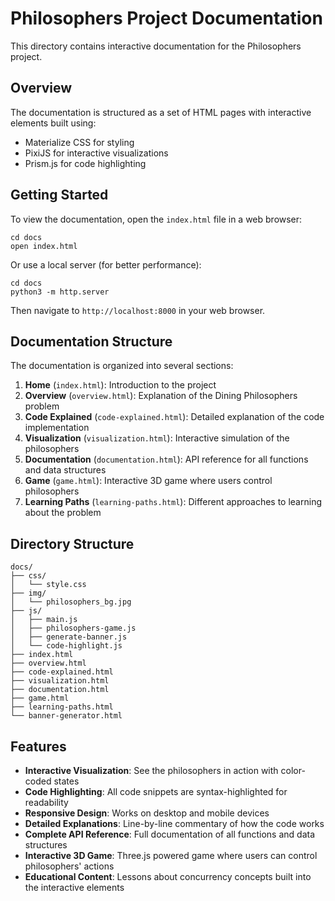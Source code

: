 # Philosophers Project Documentation

This directory contains interactive documentation for the Philosophers project.

## Overview

The documentation is structured as a set of HTML pages with interactive elements built using:
- Materialize CSS for styling
- PixiJS for interactive visualizations
- Prism.js for code highlighting

## Getting Started

To view the documentation, open the `index.html` file in a web browser:

```
cd docs
open index.html
```

Or use a local server (for better performance):

```
cd docs
python3 -m http.server
```

Then navigate to `http://localhost:8000` in your web browser.

## Documentation Structure

The documentation is organized into several sections:

1. **Home** (`index.html`): Introduction to the project
2. **Overview** (`overview.html`): Explanation of the Dining Philosophers problem
3. **Code Explained** (`code-explained.html`): Detailed explanation of the code implementation
4. **Visualization** (`visualization.html`): Interactive simulation of the philosophers
5. **Documentation** (`documentation.html`): API reference for all functions and data structures
6. **Game** (`game.html`): Interactive 3D game where users control philosophers
7. **Learning Paths** (`learning-paths.html`): Different approaches to learning about the problem

## Directory Structure

```
docs/
├── css/
│   └── style.css
├── img/
│   └── philosophers_bg.jpg
├── js/
│   ├── main.js
│   ├── philosophers-game.js
│   ├── generate-banner.js
│   └── code-highlight.js
├── index.html
├── overview.html
├── code-explained.html
├── visualization.html
├── documentation.html
├── game.html
├── learning-paths.html
└── banner-generator.html
```

## Features

- **Interactive Visualization**: See the philosophers in action with color-coded states
- **Code Highlighting**: All code snippets are syntax-highlighted for readability
- **Responsive Design**: Works on desktop and mobile devices
- **Detailed Explanations**: Line-by-line commentary of how the code works
- **Complete API Reference**: Full documentation of all functions and data structures
- **Interactive 3D Game**: Three.js powered game where users can control philosophers' actions
- **Educational Content**: Lessons about concurrency concepts built into the interactive elements

